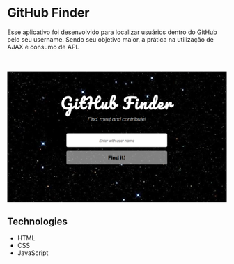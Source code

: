 # GitHub Finder

Esse aplicativo foi desenvolvido para localizar usuários dentro do GitHub pelo seu username. Sendo seu objetivo maior, a prática na utilização de AJAX e consumo de API.

<br>
<br>
<img width="600" src="assets/img/design.png">

## Technologies

- HTML
- CSS
- JavaScript
